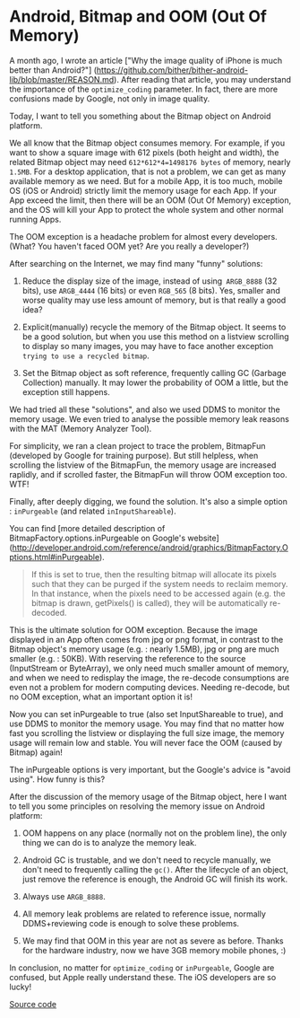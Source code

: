 # Android, Bitmap and OOM (Out Of Memory)

A month ago, I wrote an article ["Why the image quality of iPhone is much better than Android?"] (https://github.com/bither/bither-android-lib/blob/master/REASON.md). After reading that article, you may understand the importance of the `optimize_coding` parameter. In fact, there are more confusions made by Google, not only in image quality.

Today, I want to tell you something about the Bitmap object on Android platform.

We all know that the Bitmap object consumes memory. For example, if you want to show a square image with 612 pixels (both height and width), the related Bitmap object may need `612*612*4=1498176 bytes` of memory, nearly `1.5MB`. For a desktop application, that is not a problem, we can get as many available memory as we need. But for a mobile App, it is too much, mobile OS (iOS or Android) strictly limit the memory usage for each App. If your App exceed the limit, then there will be an OOM (Out Of Memory) exception, and the OS will kill your App to protect the whole system and other normal running Apps.

The OOM exception is a headache problem for almost every developers. (What? You haven't faced OOM yet? Are you really a developer?)

After searching on the Internet, we may find many "funny" solutions:

1. Reduce the display size of the image, instead of using` ARGB_8888` (32 bits), use `ARGB_4444` (16 bits) or even `RGB_565` (8 bits). Yes, smaller and worse quality may use less amount of memory, but is that really a good idea?

2. Explicit(manually) recycle the memory of the Bitmap object. It seems to be a good solution, but when you use this method on a listview scrolling to display so many images, you may have to face another exception `trying to use a recycled bitmap`.

3. Set the Bitmap object as soft reference, frequently calling GC (Garbage Collection) manually. It may lower the probability of OOM a little, but the exception still happens.

We had tried all these "solutions", and also we used DDMS to monitor the memory usage. We even tried to analyse the possible memory leak reasons with the MAT (Memory Analyzer Tool).

For simplicity, we ran a clean project to trace the problem, BitmapFun (developed by Google for training purpose). But still helpless, when scrolling the listview of the BitmapFun, the memory usage are increased raplidly, and if scrolled faster, the BitmapFun will throw OOM exception too. WTF!

Finally, after deeply digging, we found the solution. It's also a simple option : `inPurgeable` (and related `inInputShareable`).

You can find [more detailed description of BitmapFactory.options.inPurgeable on Google's website] (http://developer.android.com/reference/android/graphics/BitmapFactory.Options.html#inPurgeable).


> If this is set to true, then the resulting bitmap will allocate its pixels such that they can be purged if the system needs to reclaim memory. In that instance, when the pixels need to be accessed again (e.g. the bitmap is drawn, getPixels() is called), they will be automatically re-decoded.

This is the ultimate solution for OOM exception. Because the image displayed in an App often comes from jpg or png format, in contrast to the Bitmap object's memory usage (e.g. : nearly 1.5MB), jpg or png are much smaller (e.g. : 50KB). With reserving the reference to the source (InputStream or ByteArray), we only need much smaller amount of memory, and when we need to redisplay the image, the re-decode consumptions are even not a problem for modern computing devices. Needing re-decode, but no OOM exception, what an important option it is!

Now you can set inPurgeable to true (also set InputShareable to true), and use DDMS to monitor the memory usage. You may find that no matter how fast you scrolling the listview or displaying the full size image, the memory usage will remain low and stable. You will never face the OOM (caused by Bitmap) again!

The inPurgeable options is very important, but the Google's advice is "avoid using". How funny is this?

After the discussion of the memory usage of the Bitmap object, here I want to tell you some principles on resolving the memory issue on Android platform:

1. OOM happens on any place (normally not on the problem line), the only thing we can do is to analyze the memory leak.

2. Android GC is trustable, and we don't need to recycle manually, we don't need to frequently calling the `gc()`. After the lifecycle of an object, just remove the reference is enough, the Android GC will finish its work.

3. Always use `ARGB_8888`.

4. All memory leak problems are related to reference issue, normally DDMS+reviewing code is enough to solve these problems.

5. We may find that OOM in this year are not as severe as before. Thanks for the hardware industry, now we have 3GB memory mobile phones, :)

In conclusion, no matter for `optimize_coding` or `inPurgeable`, Google are confused, but Apple really understand these. The iOS developers are so lucky!

[Source code](https://github.com/bither/bither-bitmap-sample)
